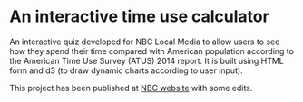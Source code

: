 An interactive time use calculator
====================
An interactive quiz developed for NBC Local Media to allow users to see how they spend their time compared with American population according to the American Time Use Survey (ATUS) 2014 report. It is built using HTML form and d3 (to draw dynamic charts according to user input).

This project has been published at <a href="http://www.nbcchicago.com/news/national-international/Time-Management-Tips-for-Your-2015-New-Years-Resolutions-Goals-Interactive-Compare-Quiz-Vanderkam-GTD-Experts-284880791.html">NBC website</a> with some edits.

